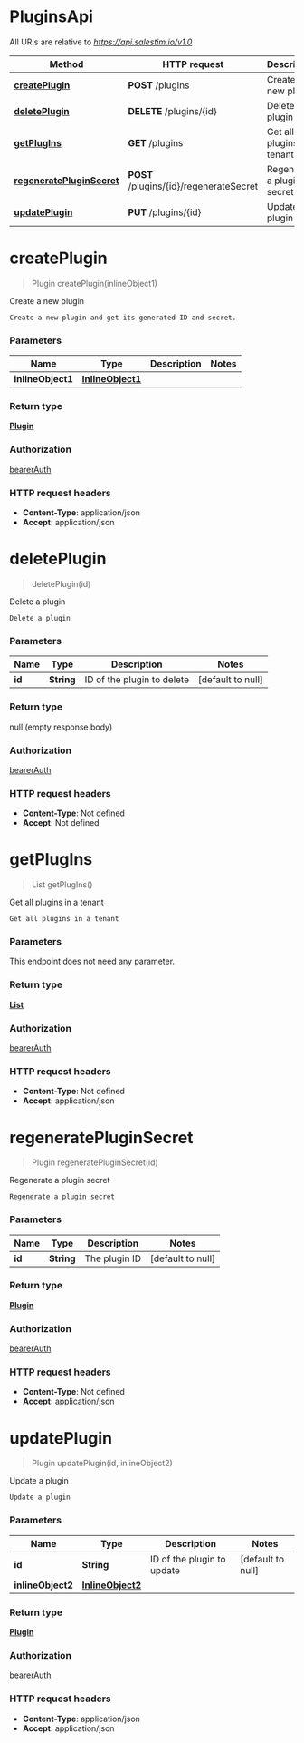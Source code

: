 # PluginsApi

All URIs are relative to *https://api.salestim.io/v1.0*

Method | HTTP request | Description
------------- | ------------- | -------------
[**createPlugin**](PluginsApi.md#createPlugin) | **POST** /plugins | Create a new plugin
[**deletePlugin**](PluginsApi.md#deletePlugin) | **DELETE** /plugins/{id} | Delete a plugin
[**getPlugIns**](PluginsApi.md#getPlugIns) | **GET** /plugins | Get all plugins in a tenant
[**regeneratePluginSecret**](PluginsApi.md#regeneratePluginSecret) | **POST** /plugins/{id}/regenerateSecret | Regenerate a plugin secret
[**updatePlugin**](PluginsApi.md#updatePlugin) | **PUT** /plugins/{id} | Update a plugin


<a name="createPlugin"></a>
# **createPlugin**
> Plugin createPlugin(inlineObject1)

Create a new plugin

    Create a new plugin and get its generated ID and secret.

### Parameters

Name | Type | Description  | Notes
------------- | ------------- | ------------- | -------------
 **inlineObject1** | [**InlineObject1**](..//Models/InlineObject1.md)|  |

### Return type

[**Plugin**](..//Models/Plugin.md)

### Authorization

[bearerAuth](../README.md#bearerAuth)

### HTTP request headers

- **Content-Type**: application/json
- **Accept**: application/json

<a name="deletePlugin"></a>
# **deletePlugin**
> deletePlugin(id)

Delete a plugin

    Delete a plugin

### Parameters

Name | Type | Description  | Notes
------------- | ------------- | ------------- | -------------
 **id** | **String**| ID of the plugin to delete | [default to null]

### Return type

null (empty response body)

### Authorization

[bearerAuth](../README.md#bearerAuth)

### HTTP request headers

- **Content-Type**: Not defined
- **Accept**: Not defined

<a name="getPlugIns"></a>
# **getPlugIns**
> List getPlugIns()

Get all plugins in a tenant

    Get all plugins in a tenant

### Parameters
This endpoint does not need any parameter.

### Return type

[**List**](..//Models/Plugin.md)

### Authorization

[bearerAuth](../README.md#bearerAuth)

### HTTP request headers

- **Content-Type**: Not defined
- **Accept**: application/json

<a name="regeneratePluginSecret"></a>
# **regeneratePluginSecret**
> Plugin regeneratePluginSecret(id)

Regenerate a plugin secret

    Regenerate a plugin secret

### Parameters

Name | Type | Description  | Notes
------------- | ------------- | ------------- | -------------
 **id** | **String**| The plugin ID | [default to null]

### Return type

[**Plugin**](..//Models/Plugin.md)

### Authorization

[bearerAuth](../README.md#bearerAuth)

### HTTP request headers

- **Content-Type**: Not defined
- **Accept**: application/json

<a name="updatePlugin"></a>
# **updatePlugin**
> Plugin updatePlugin(id, inlineObject2)

Update a plugin

    Update a plugin

### Parameters

Name | Type | Description  | Notes
------------- | ------------- | ------------- | -------------
 **id** | **String**| ID of the plugin to update | [default to null]
 **inlineObject2** | [**InlineObject2**](..//Models/InlineObject2.md)|  |

### Return type

[**Plugin**](..//Models/Plugin.md)

### Authorization

[bearerAuth](../README.md#bearerAuth)

### HTTP request headers

- **Content-Type**: application/json
- **Accept**: application/json

